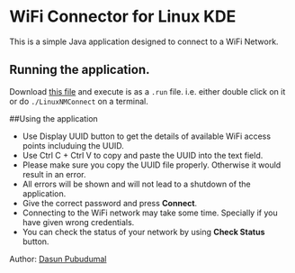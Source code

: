 # WiFi Connector for Linux KDE

This is a simple Java application designed to connect to a WiFi Network.

## Running the application.

Download [this file](https://drive.google.com/file/d/0B5oYpiUn-vu8RVJlRkxKOFFkeU0/view?usp=sharing) and execute is as a ```.run``` file. i.e. either double click on it or do ```./LinuxNMConnect``` on a terminal.

##Using the application

* Use Display UUID button to get the details of available WiFi access points includuing the UUID.
* Use Ctrl C + Ctrl V to copy and paste the UUID into the text field.
* Please make sure you copy the UUID file properly. Otherwise it would result in an error.
* All errors will be shown and will not lead to a shutdown of the application.
* Give the correct password and press **Connect**.
* Connecting to the WiFi network may take some time. Specially if you have given wrong credentials.
* You can check the status of your network by using **Check Status** button.


Author: [Dasun Pubudumal](https://github.com/dasunpubudumal)
